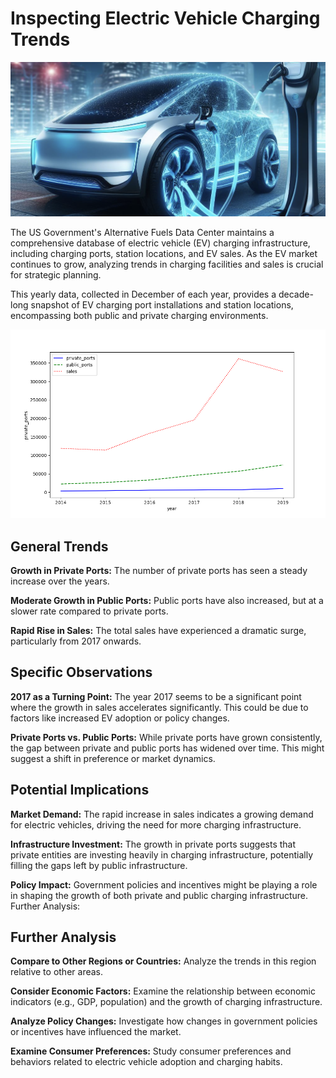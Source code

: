 # Inspecting Electric Vehicle Charging Trends

<img src= "https://github.com/mhshehata/Inspecting_Electric_Vehicle_Charging_Trends/blob/main/ev_charging.png">


The US Government's Alternative Fuels Data Center maintains a comprehensive database of electric vehicle (EV) charging infrastructure, including charging ports, station locations, and EV sales. As the EV market continues to grow, analyzing trends in charging facilities and sales is crucial for strategic planning.

This yearly data, collected in December of each year, provides a decade-long snapshot of EV charging port installations and station locations, encompassing both public and private charging environments.


<img src= "https://github.com/mhshehata/Inspecting_Electric_Vehicle_Charging_Trends/blob/main/ev_results.png">

## General Trends

<b>Growth in Private Ports:</b> The number of private ports has seen a steady increase over the years.

<b>Moderate Growth in Public Ports:</b> Public ports have also increased, but at a slower rate compared to private ports.

<b>Rapid Rise in Sales:</b> The total sales have experienced a dramatic surge, particularly from 2017 onwards.

## Specific Observations

<b>2017 as a Turning Point:</b> The year 2017 seems to be a significant point where the growth in sales accelerates significantly. This could be due to factors like increased EV adoption or policy changes.

<b>Private Ports vs. Public Ports:</b> While private ports have grown consistently, the gap between private and public ports has widened over time. This might suggest a shift in preference or market dynamics.

## Potential Implications

<b>Market Demand:</b> The rapid increase in sales indicates a growing demand for electric vehicles, driving the need for more charging infrastructure.

<b>Infrastructure Investment:</b> The growth in private ports suggests that private entities are investing heavily in charging infrastructure, potentially filling the gaps left by public infrastructure.

<b>Policy Impact:</b> Government policies and incentives might be playing a role in shaping the growth of both private and public charging infrastructure.
Further Analysis:

## Further Analysis

<b>Compare to Other Regions or Countries:</b> Analyze the trends in this region relative to other areas.

<b>Consider Economic Factors:</b> Examine the relationship between economic indicators (e.g., GDP, population) and the growth of charging infrastructure.

<b>Analyze Policy Changes:</b> Investigate how changes in government policies or incentives have influenced the market.

<b>Examine Consumer Preferences:</b> Study consumer preferences and behaviors related to electric vehicle adoption and charging habits.
